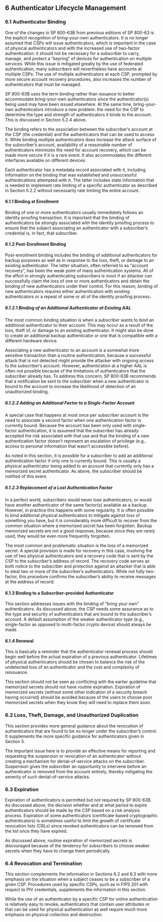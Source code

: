 ## 6 Authenticator Lifecycle Management

### 6.1 Authenticator Binding

One of the changes in SP 800-63B from previous editions of SP 800-63 is the explicit recognition of bring-your-own authenticators. It is no longer assumed that CSPs will issue authenticators, which is important in the case of physical authenticators and with the increased use of two-factor authentication: it should not be necessary for a subscriber to carry, manage, and protect a “keyring” of devices for authentication on multiple services. While this issue is mitigated greatly by the use of federated authentication, many subscribers will nevertheless have accounts at multiple CSPs. The use of multiple authenticators at each CSP, prompted by more secure account recovery procedures, also increases the number of authenticators that must be managed.

SP 800-63B uses the term binding rather than issuance to better accommodate bring-your-own authenticators since the authenticator(s) being used may have been issued elsewhere. At the same time, bring-your-own authenticators introduce a new problem: the need for the CSP to determine the type and strength of authenticators it binds to the account. This is discussed in Section 5.2.4 above.

The binding refers to the association between the subscriber’s account at the CSP (the credential) and the authenticators that can be used to access it. While binding multiple authenticators does increase the attack surface of the subscriber’s account, availability of a reasonable number of authenticators minimizes the need for account recovery, which can be made more secure if it is a rare event. It also accommodates the different interfaces available on different devices.

Each authenticator has a metadata record associated with it, including information on the binding that was established and unsuccessful authentications attempted with it. The latter includes state information that is needed to implement rate limiting of a specific authenticator as described in Section 5.2.2 without necessarily rate limiting the entire account.

#### 6.1.1 Binding at Enrollment

Binding of one or more authenticators usually immediately follows an identity proofing transaction. It is important that the binding of authenticators be strongly associated with the identity proofing process to ensure that the subject associating an authenticator with a subscriber’s credential is, in fact, that subscriber.

#### 6.1.2 Post-Enrollment Binding

Post-enrollment binding includes the binding of additional authenticators for backup purposes as well as in response to the loss, theft, or damage to an existing authenticator. The latter situation, often referred to as “account recovery”, has been the weak point of many authentication systems. All of the effort in strongly authenticating subscribers is moot if an attacker can successfully claim the loss of one or more authenticators and obtain the binding of new authenticators under their control. For this reason, binding of new authenticators requires either authentication with existing authenticators or a repeat of some or all of the identity proofing process.

##### 6.1.2.1 Binding of an Additional Authenticator at Existing AAL

The most common binding situation is when a subscriber wants to bind an additional authenticator to their account. This may occur as a result of the loss, theft of, or damage to an existing authenticator. It might also be done to create an additional backup authenticator or one that is compatible with a different hardware device.

Associating a new authenticator to an account is a somewhat more sensitive transaction than a routine authentication, because a successful attack that is not detected might provide the attacker with ongoing access to the subscriber’s account. However, authentication at a higher AAL is often not possible because of the limitations of authenticators that the subscriber already has. To address this concern, SP 800-63B recommends that a notification be sent to the subscriber when a new authenticator is bound to the account to increase the likelihood of detection of an unauthorized binding.

##### 6.1.2.2 Adding an Additional Factor to a Single-Factor Account

A special case that happens at most once per subscriber account is the need to associate a second factor when one authentication factor is currently bound. Because the account has been only used with single-factor authentication, it is assumed that the subscriber has already accepted the risk associated with that use and that the binding of a new authentication factor doesn’t represent an escalation of privilege (e.g., access to personal information that wasn’t accessible before).

As noted in this section, it is possible for a subscriber to add an additional authentication factor if only one is currently bound. This is usually a physical authenticator being added to an account that currently only has a memorized secret authenticator. As above, the subscriber should be notified of this event.

##### 6.1.2.3 Replacement of a Lost Authentication Factor

In a perfect world, subscribers would never lose authenticators, or would have another authenticator of the same factor(s) available as a backup. However, in practice this happens with some regularity. It is often possible to bind additional physical authenticators to mitigate against loss of something you have, but it is considerably more difficult to recover from the common situation where a memorized secret has been forgotten. Backup memorized secrets are not a good response, because since they are rarely used, they would be even more frequently forgotten.

The most common and problematic situation is the loss of a memorized secret. A special provision is made for recovery in this case, involving the use of two physical authenticators and a recovery code that is sent by the CSP to the subscriber’s address of record. The recovery code serves as both notice to the subscriber and protection against an attacker that is able to steal two or more of the subscriber’s authenticators. While not fully two-factor, this procedure confirms the subscriber’s ability to receive messages at the address of record.

#### 6.1.3 Binding to a Subscriber-provided Authenticator

This section addresses issues with the binding of “bring your own” authenticators. As discussed above, the CSP needs some assurance as to the type and security of authenticators that are bound to the subscriber’s account. A default assumption of the weaker authenticator type (e.g., single-factor as opposed to multi-factor crypto device) should always be made.

#### 6.1.4 Renewal

This is basically a reminder that the authenticator renewal process should begin well before the actual expiration of a previous authenticator. Lifetimes of physical authenticators should be chosen to balance the risk of the undetected loss of an authenticator and the cost and complexity of reissuance.

This section should not be seen as conflicting with the earlier guideline that memorized secrets should not have routine expiration. Expiration of memorized secrets (without some other indication of a security breach having occurred) should be avoided because of the users to choose poor memorized secrets when they know they will need to replace them soon.

### 6.2 Loss, Theft, Damage, and Unauthorized Duplication

This section provides more general guidance about the revocation of authenticators that are found to be no longer under the subscriber’s control. It supplements the more specific guidance for authenticators given in Section 5.

The important issue here is to provide an effective means for reporting and requesting the suspension or revocation of an authenticator without creating a mechanism for denial-of-service attacks on the subscriber. Suspension gives the subscriber an opportunity to intervene before an authenticator is removed from the account entirely, thereby mitigating the severity of such denial-of-service attacks.

### 6.3 Expiration

Expiration of authenticators is permitted but not required by SP 800-63B. As discussed above, the decision whether and at what period to expire authenticators should be made by the CSP based on a risk analysis process. Expiration of some authenticators (certificate-based cryptographic authenticators) is sometimes useful to limit the growth of certificate revocation lists (CRLs) since revoked authenticators can be removed from the list once they have expired.

As discussed above, routine expiration of memorized secrets is discouraged because of the tendency for subscribers to choose weaker secrets when they have to change them periodically.

### 6.4 Revocation and Termination

This section complements the information in Sections 6.2 and 6.3 with more emphasis on the situation when a subject ceases to be a subscriber of a given CSP. Procedures used by specific CSPs, such as in FIPS 201 with respect to PIV credentials, supplements the information in this section.

While the use of an authenticator by a specific CSP for online authentication is relatively easy to revoke, authenticators that contain user attributes or that can be used for physical authentication as well require much more emphasis on physical collection and destruction.

